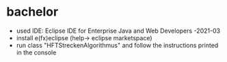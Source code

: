 # bachelor

- used IDE: Eclipse IDE for Enterprise Java and Web Developers -2021-03
- install e(fx)eclipse (help-> eclipse marketspace)
- run class "HFTStreckenAlgorithmus" and follow the instructions printed in the console
